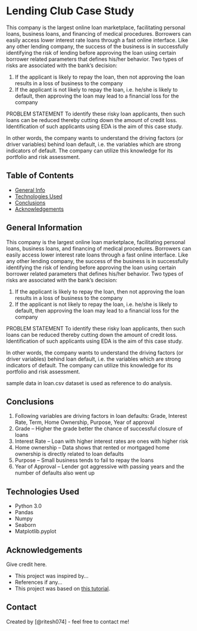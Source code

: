 # Lending Club Case Study
This company is the largest online loan marketplace, facilitating 
personal loans, business loans, and financing of medical procedures. 
Borrowers can easily access lower interest rate loans through a fast 
online interface.
Like any other lending company, the success of the business is in 
successfully identifying the risk of lending before approving the loan 
using certain borrower related parameters that defines his/her behavior.
Two types of risks are associated with the bank’s decision:
1. If the applicant is likely to repay the loan, then not approving the 
loan results in a loss of business to the company
2. If the applicant is not likely to repay the loan, i.e. he/she is likely to 
default, then approving the loan may lead to a financial loss for the 
company

PROBLEM STATEMENT
To identify these risky loan applicants, then such loans can be reduced 
thereby cutting down the amount of credit loss. Identification of such 
applicants using EDA is the aim of this case study.

In other words, the company wants to understand the driving factors (or 
driver variables) behind loan default, i.e. the variables which are strong 
indicators of default. The company can utilize this knowledge for its 
portfolio and risk assessment.


## Table of Contents
* [General Info](#general-information)
* [Technologies Used](#technologies-used)
* [Conclusions](#conclusions)
* [Acknowledgements](#acknowledgements)

<!-- You can include any other section that is pertinent to your problem -->

## General Information
This company is the largest online loan marketplace, facilitating 
personal loans, business loans, and financing of medical procedures. 
Borrowers can easily access lower interest rate loans through a fast 
online interface.
Like any other lending company, the success of the business is in 
successfully identifying the risk of lending before approving the loan 
using certain borrower related parameters that defines his/her behavior.
Two types of risks are associated with the bank’s decision:
1. If the applicant is likely to repay the loan, then not approving the 
loan results in a loss of business to the company
2. If the applicant is not likely to repay the loan, i.e. he/she is likely to 
default, then approving the loan may lead to a financial loss for the 
company

PROBLEM STATEMENT
To identify these risky loan applicants, then such loans can be reduced 
thereby cutting down the amount of credit loss. Identification of such 
applicants using EDA is the aim of this case study.

In other words, the company wants to understand the driving factors (or 
driver variables) behind loan default, i.e. the variables which are strong 
indicators of default. The company can utilize this knowledge for its 
portfolio and risk assessment.

sample data in loan.csv dataset is used as reference to do analysis.


<!-- You don't have to answer all the questions - just the ones relevant to your project. -->

## Conclusions
1. Following variables are driving factors in loan defaults:
Grade, Interest Rate, Term, Home Ownership, Purpose, Year 
of approval
2. Grade – Higher the grade better the chance of successful 
closure of loans
3. Interest Rate – Loan with higher interest rates are ones 
with higher risk
4. Home ownership – Data shows that rented or mortgaged 
home ownership is directly related to loan defaults
5. Purpose – Small business tends to fail to repay the loans
6. Year of Approval – Lender got aggressive with passing 
years and the number of defaults also went up


## Technologies Used
- Python 3.0
- Pandas
- Numpy
- Seaborn
- Matplotlib.pyplot



## Acknowledgements
Give credit here.
- This project was inspired by...
- References if any...
- This project was based on [this tutorial](https://www.example.com).


## Contact
Created by [@ritesh074] - feel free to contact me!


<!-- Optional -->
<!-- ## License -->
<!-- This project is open source and available under the [... License](). -->

<!-- You don't have to include all sections - just the one's relevant to your project -->
